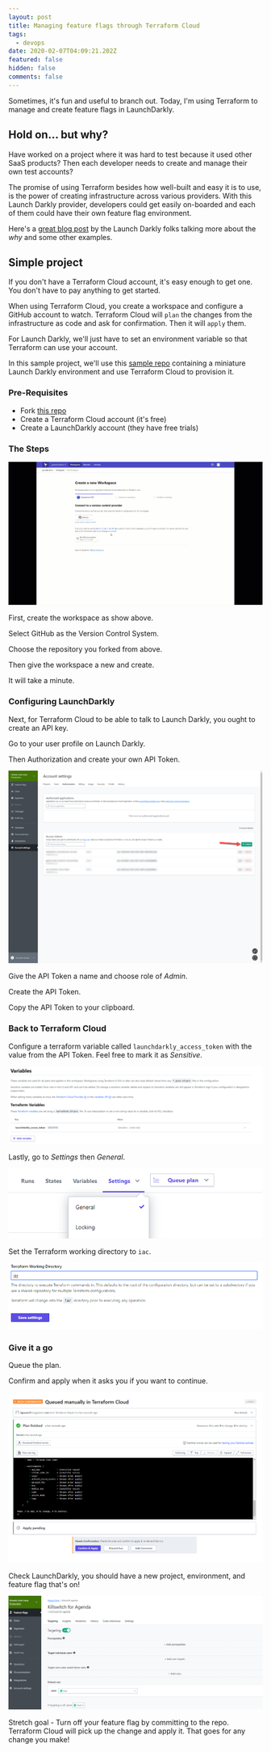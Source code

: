 ```yaml
---
layout: post
title: Managing feature flags through Terraform Cloud
tags:
  - devops
date: 2020-02-07T04:09:21.202Z
featured: false
hidden: false
comments: false
---
```

Sometimes, it's fun and useful to branch out. Today, I'm using Terraform to manage and create feature flags in LaunchDarkly. 

<!--more--> 

## Hold on... but why?

Have worked on a project where it was hard to test because it used other SaaS products? Then each developer needs to create and manage their own test accounts? 

The promise of using Terraform besides how well-built and easy it is to use, is the power of creating infrastructure across various providers. With this Launch Darkly provider, developers could get easily on-boarded and each of them could have their own feature flag environment.

Here's a [great blog post](https://launchdarkly.com/blog/managing-feature-flags-with-terraform/) by the Launch Darkly folks talking more about the *why* and some other examples.

## Simple project

If you don't have a Terraform Cloud account, it's easy enough to get one. You don't have to pay anything to get started.

When using Terraform Cloud, you create a workspace and configure a GitHub account to watch.  Terraform Cloud will `plan` the changes from the infrastructure as code and ask for confirmation. Then it will `apply` them. 

For Launch Darkly, we'll just have to set an environment variable so that Terraform can use your account. 

In this sample project, we'll use this [sample repo](https://github.com/fgauna12/HelloTerraformLaunchDarkly) containing a miniature Launch Darkly environment and use Terraform Cloud to provision it. 

### Pre-Requisites

* Fork [this repo](https://github.com/fgauna12/HelloTerraformLaunchDarkly)
* Create a Terraform Cloud account (it's free)
* Create a LaunchDarkly account (they have free trials)

### The Steps

![Terraform Cloud Launch Darkly Create Workspace](/assets/uploads/terraform-cloud-launchdarkly.gif#wide "Terraform Cloud Launch Darkly Create Workspace")

First, create the workspace as show above. 

Select GitHub as the Version Control System. 

Choose the repository you forked from above. 

Then give the workspace a new and create. 

It will take a minute.

### Configuring LaunchDarkly

Next, for Terraform Cloud to be able to talk to Launch Darkly, you ought to create an API key.

Go to your user profile on Launch Darkly. 

Then Authorization and create your own API Token.

![Create Launch Darkly API Token](/assets/uploads/create_launchdarkly_apikey.png "Create Launch Darkly API Token")

Give the API Token a name and choose role of *Admin*. 

Create the API Token. 

Copy the API Token to your clipboard.

### Back to Terraform Cloud

Configure a terraform variable called `launchdarkly_access_token` with the value from the API Token. 
Feel free to mark it as *Sensitive*.

![](/assets/uploads/ld_secret.png "Terraform Cloud Variable")

Lastly, go to *Settings* then *General*. 

![](/assets/uploads/ld_terraform_settings.png "Terraform Cloud General Settings")

Set the Terraform working directory to `iac`.

![](/assets/uploads/ld_working_directory.png "Set working directory")

### Give it a go

Queue the plan.

Confirm and apply when it asks you if you want to continue.

![](/assets/uploads/ld_confirm_apply.png "Terraform Cloud Confirm and Apply")

Check LaunchDarkly, you should have a new project, environment, and feature flag that's on!

![](/assets/uploads/ld_final_result.png "LaunchDarkly Final")

Stretch goal - Turn off your feature flag by committing to the repo. Terraform Cloud will pick up the change and apply it. That goes for any change you make!
